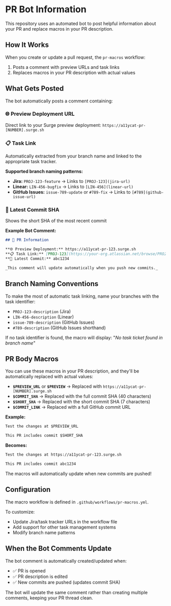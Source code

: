 # PR Bot Information

This repository uses an automated bot to post helpful information about your PR and replace macros in your PR description.

## How It Works

When you create or update a pull request, the `pr-macros` workflow:
1. Posts a comment with preview URLs and task links
2. Replaces macros in your PR description with actual values

## What Gets Posted

The bot automatically posts a comment containing:

### 🌐 Preview Deployment URL
Direct link to your Surge preview deployment: `https://a11ycat-pr-[NUMBER].surge.sh`

### 📋 Task Link
Automatically extracted from your branch name and linked to the appropriate task tracker.

**Supported branch naming patterns:**
- **Jira:** `PROJ-123-feature` → Links to `[PROJ-123](jira-url)`
- **Linear:** `LIN-456-bugfix` → Links to `[LIN-456](linear-url)`
- **GitHub Issues:** `issue-789-update` or `#789-fix` → Links to `[#789](github-issue-url)`

### 🔗 Latest Commit SHA
Shows the short SHA of the most recent commit

**Example Bot Comment:**
```markdown
## 🤖 PR Information

**🌐 Preview Deployment:** https://a11ycat-pr-123.surge.sh  
**📋 Task Link:** [PROJ-123](https://your-org.atlassian.net/browse/PROJ-123)  
**🔗 Latest Commit:** abc1234

_This comment will update automatically when you push new commits._
```

## Branch Naming Conventions

To make the most of automatic task linking, name your branches with the task identifier:

- `PROJ-123-description` (Jira)
- `LIN-456-description` (Linear)  
- `issue-789-description` (GitHub Issues)
- `#789-description` (GitHub Issues shorthand)

If no task identifier is found, the macro will display: "_No task ticket found in branch name_"

## PR Body Macros

You can use these macros in your PR description, and they'll be automatically replaced with actual values:

- **`$PREVIEW_URL`** or **`$PREVIEW`** → Replaced with `https://a11ycat-pr-[NUMBER].surge.sh`
- **`$COMMIT_SHA`** → Replaced with the full commit SHA (40 characters)
- **`$SHORT_SHA`** → Replaced with the short commit SHA (7 characters)
- **`$COMMIT_LINK`** → Replaced with a full GitHub commit URL

**Example:**
```markdown
Test the changes at $PREVIEW_URL

This PR includes commit $SHORT_SHA
```

**Becomes:**
```markdown
Test the changes at https://a11ycat-pr-123.surge.sh

This PR includes commit abc1234
```

The macros will automatically update when new commits are pushed!

## Configuration

The macro workflow is defined in `.github/workflows/pr-macros.yml`.

To customize:
- Update Jira/task tracker URLs in the workflow file
- Add support for other task management systems
- Modify branch name patterns

## When the Bot Comments Update

The bot comment is automatically created/updated when:
- ✅ PR is opened
- ✅ PR description is edited  
- ✅ New commits are pushed (updates commit SHA)

The bot will update the same comment rather than creating multiple comments, keeping your PR thread clean.

